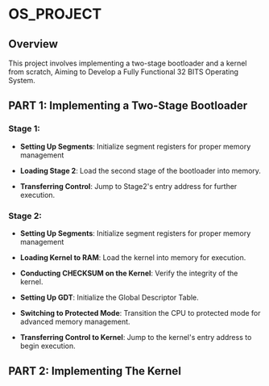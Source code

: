 # OS_PROJECT

## Overview
This project involves implementing a two-stage bootloader and a kernel from scratch, Aiming to Develop a Fully Functional 32 BITS Operating System. 

## PART 1: Implementing a Two-Stage Bootloader

### Stage 1:
- **Setting Up Segments**: Initialize segment registers for proper memory management

- **Loading Stage 2**: Load the second stage of the bootloader into memory.

- **Transferring Control**: Jump to Stage2's entry address for further execution.

### Stage 2:
- **Setting Up Segments**: Initialize segment registers for proper memory management

- **Loading Kernel to RAM**: Load the kernel into memory for execution.

- **Conducting CHECKSUM on the Kernel**: Verify the integrity of the kernel.

- **Setting Up GDT**: Initialize the Global Descriptor Table.

- **Switching to Protected Mode**: Transition the CPU to protected mode for advanced memory management.

- **Transferring Control to Kernel**: Jump to the kernel's entry address to begin execution.

## PART 2: Implementing The Kernel

